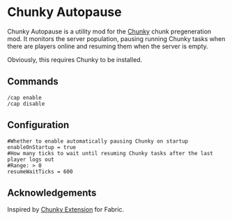 # Chunky Autopause
Chunky Autopause is a utility mod for the [Chunky](https://modrinth.com/plugin/chunky) chunk pregeneration mod. It monitors the server population, pausing running Chunky tasks when there are players online and resuming them when the server is empty.

Obviously, this requires Chunky to be installed.

## Commands
```
/cap enable
/cap disable
```

## Configuration
```
#Whether to enable automatically pausing Chunky on startup
enableOnStartup = true
#How many ticks to wait until resuming Chunky tasks after the last player logs out
#Range: > 0
resumeWaitTicks = 600
```
## Acknowledgements
Inspired by [Chunky Extension](https://modrinth.com/mod/chunky-extension) for Fabric.
